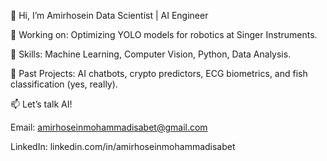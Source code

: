 👋 Hi, I’m Amirhosein
Data Scientist | AI Engineer

🔹 Working on: Optimizing YOLO models for robotics at Singer Instruments.

🔹 Skills: Machine Learning, Computer Vision, Python, Data Analysis.

🔹 Past Projects: AI chatbots, crypto predictors, ECG biometrics, and fish classification (yes, really).

📫 Let’s talk AI!

Email: amirhoseinmohammadisabet@gmail.com

LinkedIn: linkedin.com/in/amirhoseinmohammadisabet


<!---
amirhoseinmohammadisabet/amirhoseinmohammadisabet is a ✨ special ✨ repository because its `README.md` (this file) appears on your GitHub profile.
You can click the Preview link to take a look at your changes.
--->
